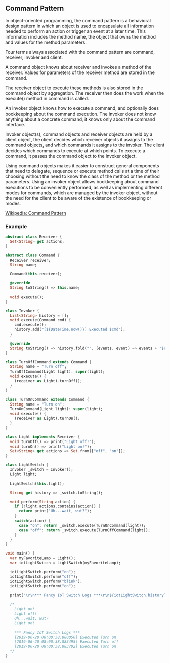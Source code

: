 ## Command Pattern

In object-oriented programming, the command pattern is a behavioral design pattern in which an object is used to encapsulate all information needed to perform an action or trigger an event at a later time. This information includes the method name, the object that owns the method and values for the method parameters.

Four terms always associated with the command pattern are command, receiver, invoker and client.

A command object knows about receiver and invokes a method of the receiver. Values for parameters of the receiver method are stored in the command.

The receiver object to execute these methods is also stored in the command object by aggregation. The receiver then does the work when the execute() method in command is called.

An invoker object knows how to execute a command, and optionally does bookkeeping about the command execution. The invoker does not know anything about a concrete command, it knows only about the command interface.

Invoker object(s), command objects and receiver objects are held by a client object, the client decides which receiver objects it assigns to the command objects, and which commands it assigns to the invoker. The client decides which commands to execute at which points. To execute a command, it passes the command object to the invoker object.

Using command objects makes it easier to construct general components that need to delegate, sequence or execute method calls at a time of their choosing without the need to know the class of the method or the method parameters. Using an invoker object allows bookkeeping about command executions to be conveniently performed, as well as implementing different modes for commands, which are managed by the invoker object, without the need for the client to be aware of the existence of bookkeeping or modes.

[Wikipedia: Command Pattern](https://en.wikipedia.org/wiki/Command_pattern)

### Example

```dart
abstract class Receiver {
  Set<String> get actions;
}

abstract class Command {
  Receiver receiver;
  String name;

  Command(this.receiver);

  @override
  String toString() => this.name;

  void execute();
}

class Invoker {
  List<String> history = [];
  void execute(Command cmd) {
    cmd.execute();
    history.add("[${DateTime.now()}] Executed $cmd");
  }

  @override
  String toString() => history.fold("", (events, event) => events + "$event\r\n");
}

class TurnOffCommand extends Command {
  String name = "Turn off";
  TurnOffCommand(Light light): super(light);
  void execute() {
    (receiver as Light).turnOff();
  }
}

class TurnOnCommand extends Command {
  String name = "Turn on";
  TurnOnCommand(Light light): super(light);
  void execute() {
    (receiver as Light).turnOn();
  }
}

class Light implements Receiver {
  void turnOff() => print("Light off!");
  void turnOn() => print("Light on!");
  Set<String> get actions => Set.from(["off", "on"]);
}

class LightSwitch {
  Invoker _switch = Invoker();
  Light light;

  LightSwitch(this.light);

  String get history => _switch.toString();

  void perform(String action) {
    if (!light.actions.contains(action)) {
      return print("Uh...wait, wut?");
    }
    switch(action) {
      case "on": return _switch.execute(TurnOnCommand(light));
      case "off": return _switch.execute(TurnOffCommand(light));
    }
  }
}

void main() {
  var myFavoriteLamp = Light();
  var iotLightSwitch = LightSwitch(myFavoriteLamp);

  iotLightSwitch.perform("on");
  iotLightSwitch.perform("off");
  iotLightSwitch.perform("blink");
  iotLightSwitch.perform("on");

  print("\r\n*** Fancy IoT Switch Logs ***\r\n${iotLightSwitch.history}");

  /*
    Light on!
    Light off!
    Uh...wait, wut?
    Light on!

    *** Fancy IoT Switch Logs ***
    [2019-06-20 08:00:38.880050] Executed Turn on
    [2019-06-20 08:00:38.883495] Executed Turn off
    [2019-06-20 08:00:38.883702] Executed Turn on
  */
}
```
